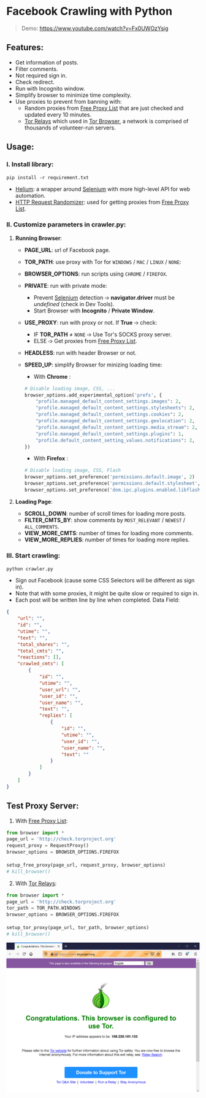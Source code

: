 # Facebook Crawling with Python

> Demo: https://www.youtube.com/watch?v=Fx0UWOzYsig

## Features:

-   Get information of posts.
-   Filter comments.
-   Not required sign in.
-   Check redirect.
-   Run with Incognito window.
-   Simplify browser to minimize time complexity.
-   Use proxies to prevent from banning with:
    -   Random proxies from [Free Proxy List](https://free-proxy-list.net/) that are just checked and updated every 10 minutes.
    -   [Tor Relays](https://github.com/18520339/facebook-crawling/tree/master/tor) which used in [Tor Browser](https://www.torproject.org/), a network is comprised of thousands of volunteer-run servers.

## Usage:

### I. Install library:

    pip install -r requirement.txt

-   [Helium](https://github.com/mherrmann/selenium-python-helium): a wrapper around [Selenium](https://selenium-python.readthedocs.io/) with more high-level API for web automation.
-   [HTTP Request Randomizer](https://github.com/pgaref/HTTP_Request_Randomizer): used for getting proxies from [Free Proxy List](https://free-proxy-list.net/).

### II. Customize parameters in crawler.py:

1.  **Running Browser**:

    -   **PAGE_URL**: url of Facebook page.
    -   **TOR_PATH**: use proxy with Tor for `WINDOWS` / `MAC` / `LINUX` / `NONE`:
    -   **BROWSER_OPTIONS**: run scripts using `CHROME` / `FIREFOX`.
    -   **PRIVATE**: run with private mode:
        -   Prevent [Selenium](https://selenium-python.readthedocs.io/) detection &#10153; **navigator.driver** must be _undefined_ (check in Dev Tools).
        -   Start Browser with **Incognito** / **Private Window**.
    -   **USE_PROXY**: run with proxy or not. If **True** &#10153; check:
        -   IF **TOR_PATH** &ne; `NONE` &#10153; Use Tor's SOCKS proxy server.
        -   ELSE &#10153; Get proxies from [Free Proxy List](https://free-proxy-list.net/).
    -   **HEADLESS**: run with header Browser or not.
    -   **SPEED_UP**: simplify Browser for minizing loading time:

        -   With **Chrome** :

        ```python
        # Disable loading image, CSS, ...
        browser_options.add_experimental_option('prefs', {
            "profile.managed_default_content_settings.images": 2,
            "profile.managed_default_content_settings.stylesheets": 2,
            "profile.managed_default_content_settings.cookies": 2,
            "profile.managed_default_content_settings.geolocation": 2,
            "profile.managed_default_content_settings.media_stream": 2,
            "profile.managed_default_content_settings.plugins": 1,
            "profile.default_content_setting_values.notifications": 2,
        })
        ```

        -   With **Firefox** :

        ```python
        # Disable loading image, CSS, Flash
        browser_options.set_preference('permissions.default.image', 2)
        browser_options.set_preference('permissions.default.stylesheet', 2)
        browser_options.set_preference('dom.ipc.plugins.enabled.libflashplayer.so', 'false')
        ```

2.  **Loading Page**:

    -   **SCROLL_DOWN**: number of scroll times for loading more posts.
    -   **FILTER_CMTS_BY**: show comments by `MOST_RELEVANT` / `NEWEST` / `ALL_COMMENTS`.
    -   **VIEW_MORE_CMTS**: number of times for loading more comments.
    -   **VIEW_MORE_REPLIES**: number of times for loading more replies.

### III. Start crawling:

    python crawler.py

-   Sign out Facebook (cause some CSS Selectors will be different as sign in).
-   Note that with some proxies, it might be quite slow or required to sign in.
-   Each post will be written line by line when completed. Data Field:

```json
{
    "url": "",
    "id": "",
    "utime": "",
    "text": "",
    "total_shares": "",
    "total_cmts": "",
    "reactions": [],
    "crawled_cmts": [
        {
            "id": "",
            "utime": "",
            "user_url": "",
            "user_id": "",
            "user_name": "",
            "text": "",
            "replies": [
                {
                    "id": "",
                    "utime": "",
                    "user_id": "",
                    "user_name": "",
                    "text": ""
                }
            ]
        }
    ]
}
```

## Test Proxy Server:

1.  With [Free Proxy List](https://free-proxy-list.net/):

```python
from browser import *
page_url = 'http://check.torproject.org'
request_proxy = RequestProxy()
browser_options = BROWSER_OPTIONS.FIREFOX

setup_free_proxy(page_url, request_proxy, browser_options)
# kill_browser()
```

2. With [Tor Relays](https://github.com/18520339/facebook-crawling/tree/master/tor):

```python
from browser import *
page_url = 'http://check.torproject.org'
tor_path = TOR_PATH.WINDOWS
browser_options = BROWSER_OPTIONS.FIREFOX

setup_tor_proxy(page_url, tor_path, browser_options)
# kill_browser()
```

![](https://github.com/18520339/facebook-crawling/blob/master/test_proxy.png?raw=true)
